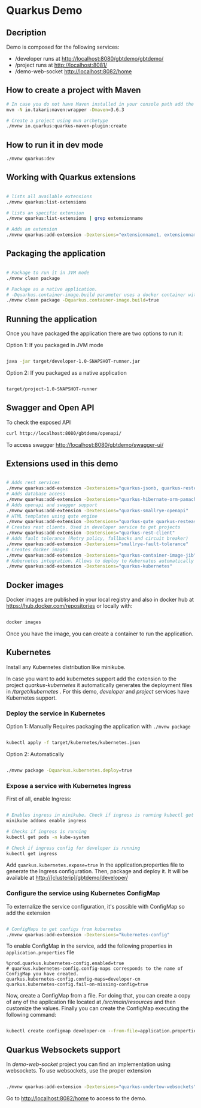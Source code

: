 # Quarkus Demo

## Decription

Demo is composed for the following services:

- /developer runs at <http://localhost:8080/gbtdemo/gbtdemo/>
- /project runs at <http://localhost:8081/>
- /demo-web-socket <http://localhost:8082/home>

## How to create a project with Maven

```bash
# In case you do not have Maven installed in your console path add the maven wrapper
mvn -N io.takari:maven:wrapper -Dmaven=3.6.3

# Create a project using mvn archetype
./mvnw io.quarkus:quarkus-maven-plugin:create
```

## How to run it in dev mode

```bash
./mvnw quarkus:dev
```

## Working with Quarkus extensions

```bash

# lists all available extensions
./mvnw quarkus:list-extensions

# lists an specific extension
./mvnw quarkus:list-extensions | grep extensionname

# Adds an extension
./mvnw quarkus:add-extension -Dextensions="extensionname1, extensionname2"

```

## Packaging the application

```bash

# Package to run it in JVM mode
./mvnw clean package

# Package as a native application.
# -Dquarkus.container-image.build parameter uses a docker container with GraalVM installed to generate the native installer.
./mvnw clean package -Dquarkus.container-image.build=true

```

## Running the application

Once you have packaged the application there are two options to run it:

Option 1: If you packaged in JVM mode

```bash

java -jar target/developer-1.0-SNAPSHOT-runner.jar

```

Option 2: If you packaged as a native application

```bash

target/project-1.0-SNAPSHOT-runner

```

## Swagger and Open API

To check the exposed API

```bash
curl http://localhost:8080/gbtdemo/openapi/

```

To access swagger <http://localhost:8080/gbtdemo/swagger-ui/>

## Extensions used in this demo

```bash

# Adds rest services
./mvnw quarkus:add-extension -Dextensions="quarkus-jsonb, quarkus-resteasy-jsonb"
# Adds database access
./mvnw quarkus:add-extension -Dextensions="quarkus-hibernate-orm-panache, quarkus-jdbc-h2"
# Adds openapi and swagger support
./mvnw quarkus:add-extension -Dextensions="quarkus-smallrye-openapi"
# HTML templates using qute engine
./mvnw quarkus:add-extension -Dextensions="quarkus-qute quarkus-resteasy-qute"
# Creates rest clients. Used in developer service to get projects
./mvnw quarkus:add-extension -Dextensions="quarkus-rest-client"
# Adds fault tolerance (Retry policy, fallbacks and circuit breaker)
./mvnw quarkus:add-extension -Dextensions="smallrye-fault-tolerance"
# Creates docker images
./mvnw quarkus:add-extension -Dextensions="quarkus-container-image-jib"
# Kubernetes integration. Allows to deploy to Kubernates automatically running ./mvnw package -Dquarkus.kubernetes.deploy=true
./mvnw quarkus:add-extension -Dextensions="quarkus-kubernetes"

```

## Docker images

Docker images are published in your local registry and also in docker hub at <https://hub.docker.com/repositories> or locally with:

```bash

docker images

```

Once you have the image, you can create a container to run the application.

## Kubernetes

Install any Kubernetes distribution like minikube.

In case you want to add kubernetes support add the extension to the project *quarkus-kubernetes* it automatically generates the
deployment files in */target/kubernetes* . For this demo, *developer* and *project* services have Kubernetes support.

### Deploy the service in Kubernetes

Option 1: Manually
Requires packaging the application with `./mvnw package`

```bash

kubectl apply -f target/kubernetes/kubernetes.json

```

Option 2: Automatically

```bash

./mvnw package -Dquarkus.kubernetes.deploy=true

```

### Expose a service with Kubernetes Ingress

First of all, enable Ingress:

```bash

# Enables ingress in minikube. Check if ingress is running kubectl get pods -n kube-system
minikube addons enable ingress

# Checks if ingress is running
kubectl get pods -n kube-system

# Check if ingress config for developer is running
kubectl get ingress

```

Add `quarkus.kubernetes.expose=true` In the application.properties file to generate the Ingress configuration. Then, package and deploy it. It will be available at <http://[clusterip]/gbtdemo/developer/>

### Configure the service using Kubernetes ConfigMap

To externalize the service configuration, it's possible with ConfigMap so add the extension

```bash

# ConfigMaps to get configs from kubernetes
./mvnw quarkus:add-extension -Dextensions="kubernetes-config"


```

To enable ConfigMap in the service, add the following properties in `application.properties` file

```properties
%prod.quarkus.kubernetes-config.enabled=true
# quarkus.kubernetes-config.config-maps corresponds to the name of ConfigMap you have created.
quarkus.kubernetes-config.config-maps=developer-cm
quarkus.kubernetes-config.fail-on-missing-config=true

```

Now, create a ConfigMap from a file. For doing that, you can create a copy of any of the application file located at */src/main/resources* and then customize the values. Finally you can create the ConfigMap executing the following command:

```bash

kubectl create configmap developer-cm --from-file=application.properties

```

## Quarkus Websockets support

In *demo-web-socket* project you can find an implementation using websockets. To use websockets, use the proper extension

```bash

./mvnw quarkus:add-extension -Dextensions="quarkus-undertow-websockets"


```

Go to <http://localhost:8082/home> to access to the demo.
